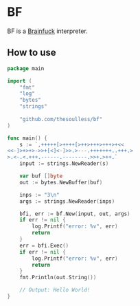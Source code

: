 # BF

BF is a [Brainfuck](https://en.wikipedia.org/wiki/Brainfuck) interpreter.

## How to use

```go
package main

import (
	"fmt"
	"log"
	"bytes"
	"strings"
	
	"github.com/thesoulless/bf"
)

func main() {
	s := `,+++++[>++++[>++>+++>+++>+<<
<<-]>+>+>->>+[<]<-]>>.>---.+++++++..+++.>
>.<-.<.+++.------.--------.>>+.>++.`
	input := strings.NewReader(s)

	var buf []byte
	out := bytes.NewBuffer(buf)

	inps := "3\n"
	args := strings.NewReader(inps)

	bfi, err := bf.New(input, out, args)
	if err != nil {
		log.Printf("error: %v", err)
		return
	}
	err = bfi.Exec()
	if err != nil {
		log.Printf("error: %v", err)
		return
	}
	fmt.Println(out.String())

	// Output: Hello World!
}
```